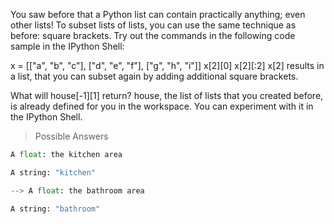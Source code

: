 You saw before that a Python list can contain practically anything; even other lists! To subset lists of lists, you can use the same technique as before: square brackets. Try out the commands in the following code sample in the IPython Shell:

x = [["a", "b", "c"],
     ["d", "e", "f"],
     ["g", "h", "i"]]
x[2][0]
x[2][:2]
x[2] results in a list, that you can subset again by adding additional square brackets.

What will house[-1][1] return? house, the list of lists that you created before, is already defined for you in the workspace. You can experiment with it in the IPython Shell.

> Possible Answers

```py 
A float: the kitchen area

A string: "kitchen"

--> A float: the bathroom area

A string: "bathroom"
```